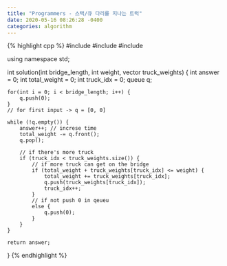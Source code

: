 ```yaml
---
title: "Programmers - 스택/큐 다리를 지나는 트럭"
date: 2020-05-16 08:26:28 -0400
categories: algorithm
---
```



{% highlight cpp %}
#include <string>
#include <vector>
#include <queue>

using namespace std;

int solution(int bridge_length, int weight, vector<int> truck_weights) {
    int answer = 0;
    int total_weight = 0;
    int truck_idx = 0;
    queue<int> q;
    
    for(int i = 0; i < bridge_length; i++) {
        q.push(0);
    }
    // for first input -> q = [0, 0]
    
    while (!q.empty()) {
        answer++; // increse time
        total_weight -= q.front();
        q.pop();
        
        // if there's more truck
        if (truck_idx < truck_weights.size()) {
            // if more truck can get on the bridge
            if (total_weight + truck_weights[truck_idx] <= weight) {
                total_weight += truck_weights[truck_idx];
                q.push(truck_weights[truck_idx]);
                truck_idx++;
            }
            // if not push 0 in qeueu
            else {
                q.push(0);
            }
        }
    }
    
    return answer;
}
{% endhighlight %}
